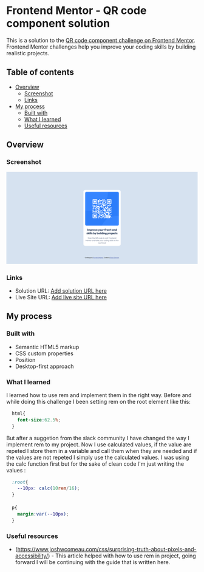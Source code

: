 # Frontend Mentor - QR code component solution

This is a solution to the [QR code component challenge on Frontend Mentor](https://www.frontendmentor.io/challenges/qr-code-component-iux_sIO_H). Frontend Mentor challenges help you improve your coding skills by building realistic projects. 

## Table of contents

- [Overview](#overview)
  - [Screenshot](#screenshot)
  - [Links](#links)
- [My process](#my-process)
  - [Built with](#built-with)
  - [What I learned](#what-i-learned)
  - [Useful resources](#useful-resources)


## Overview

### Screenshot

![](solution-screenshot.png)

### Links

- Solution URL: [Add solution URL here](https://your-solution-url.com)
- Live Site URL: [Add live site URL here](https://your-live-site-url.com)

## My process

### Built with

- Semantic HTML5 markup
- CSS custom properties
- Position
- Desktop-first approach

### What I learned

I learned how to use rem and implement them in the right way. Before and while doing this challenge I been setting rem on the root element like this: 

```css
  html{
    font-size:62.5%;
  }
```
But after a suggetion from the slack community I have changed the way I implement rem to my project. Now I use calculated values, if the value are repeted I store them in a variable and call them when they are needed and if the values are not repeted I simply use the calculated values. I was using the calc function first but for the sake of clean code I'm just writing the values :

```css
  :root{
    --10px: calc(10rem/16);
  }

  p{
    margin:var(--10px);
  }
```


### Useful resources

- (https://www.joshwcomeau.com/css/surprising-truth-about-pixels-and-accessibility/) - This article helped with how to use rem in project, going forward I will be continuing with the guide that is written here.



